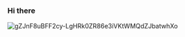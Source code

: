 ### Hi there 

![gZJnF8uBFF2cy-LgHRk0ZR86e3iVKtWMQdZJbatwhXo](https://user-images.githubusercontent.com/67691138/198263403-193ec4e4-197e-4644-9e5d-1a056954e160.jpg)


<!--
**Ezzaldeen97/Ezzaldeen97** is a ✨ _special_ ✨ repository because its `README.md` (this file) appears on your GitHub profile.

Here are some ideas to get you started:

- 🔭 I’m currently working on ...
- 🌱 I’m currently learning ...
- 👯 I’m looking to collaborate on ...
- 🤔 I’m looking for help with ...
- 💬 Ask me about ...
- 📫 How to reach me: ...
- 😄 Pronouns: ...
- ⚡ Fun fact: ...
-->
